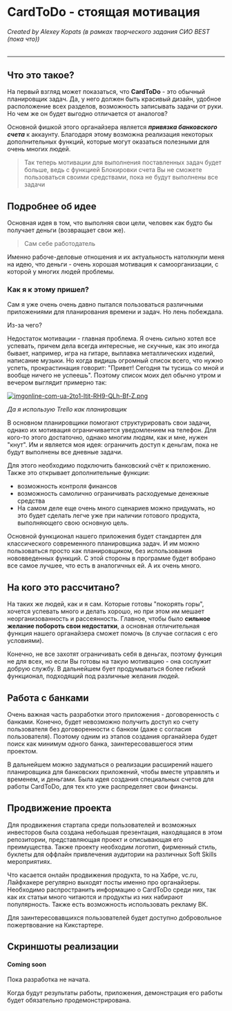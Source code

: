 # CardToDo - стоящая мотивация
###### Created by Alexey Kopats (в рамках творческого задания СИО BEST (пока что))
---
## Что это такое?
На первый взгляд может показаться, что **CardToDo** - это обычный планировщик задач. Да, у него должен быть красивый дизайн, удобное расположение всех разделов, возможность записывать задачи от руки. Но чем же он будет выгодно отличается от аналогов?

Основной фишкой этого органайзера является ___привязка банковского счета___ к аккаунту. Благодаря этому возможна реализация некоторых дополнительных функций, которые могут оказаться полезными для очень многих людей.
>Так теперь мотивации для выполнения поставленных задач будет больше, ведь с функцией Блокировки счета Вы не сможете пользоваться своими средствами, пока не будут выполнены все задачи

## Подробнее об идее

Основная идея в том, что выполняя свои цели, человек как будто бы получает деньги (возвращает свои же). 

>Сам себе работодатель 

Именно рабоче-деловые отношения и их актуальность натолкнули меня на идею, что деньги - очень хорошая мотивация к самоорганизации, с которой у многих людей проблемы.

### Как я к этому пришел? 
Сам я уже очень очень давно пытался пользоваться различными приложениями для планирования времени и задач. Но лень побеждала.

Из-за чего? 

Недостаток мотивации - главная проблема. Я очень сильно хотел все успевать, причем дела всегда интересные, не скучные, как это иногда бывает, например, игра на гитаре, выплавка металлических изделий, написание музыки. Но когда видишь огромный список всего, что нужно успеть, прокрастинация говорит: "Привет! Сегодня ты тусишь со мной и вообще ничего не успеешь". Поэтому список моих дел обычно утром и вечером выглядит примерно так:

[![imgonline-com-ua-2to1-ltit-RH9-QLh-Bf-Z.png](https://i.postimg.cc/qM74g2Bt/imgonline-com-ua-2to1-ltit-RH9-QLh-Bf-Z.png)](https://postimg.cc/DmRtMJXF)

*Да я использую Trello как планировщик*

В основном планировщики помогают структурировать свои задачи, однако их мотивация ограничивается уведомлением на телефон. Для кого-то этого достаточно, однако многим людям, как и мне, нужен "кнут". Им и является моя идея: ограничить доступ к деньгам, пока не будут выполнены все дневные задачи. 

Для этого необходимо подключить банковский счёт к приложению. Также это открывает дополнительные функции:
- возможность контроля финансов
- возможность самолично ограничивать расходуемые денежные средства
- На самом деле еще очень много сценариев можно придумать, но это будет сделать легче уже при наличии готового продукта, выполняющего свою основную цель.

Основной функционал нашего приложения будет стандартен для классического современного планировщика задач. И им можно пользоваться просто как планировщиком, без использования нововведенных функций. С этой стороны в программе будет вобрано все самое лучшее, что есть в аналогичных ей. А их очень много.

## На кого это рассчитано?
На таких же людей, как и я сам. Которые готовы "покорять горы", хочется успевать много и делать хорошо, но при этом им мешает неорганизованность и рассеянность. Главное, чтобы было __сильное желание побороть свои недостатки__, а основная отличительная функция нашего органайзера сможет помочь (в случае согласия с его условиями).

Конечно, не все захотят ограничивать себя в деньгах, поэтому функция не для всех, но если Вы готовы на такую мотивацию - она сослужит добрую службу. В дальнейшем бует продумываться более гибкий функционал, подходящий под различные желания людей.

## Работа с банками
Очень важная часть разработки этого приложения - договоренность с банками. Конечно, будет невозможно получить доступ ко счету пользователя без договоренности с банком (даже с согласия пользователя). Поэтому одним из этапов создания органайзера будет поиск как минимум одного банка, заинтересовавшегося этим проектом. 

В дальнейшем можно задуматься о реализации расширений нашего планировщика для банковских приложений, чтобы вместе управлять и временем, и деньгами. Была идея создания специальных счетов для работы CardToDo, для тех кто уже распределяет свои финансы.

## Продвижение проекта
Для продвижения стартапа среди пользователей и возможных инвесторов была создана небольшая презентация, находящаяся в этом репозитории, представляющая проект и описывающая его преимущества.
Также проекту необходим логотип, фирменный стиль, буклеты для оффлайн привлечения аудитории на различных Soft Skills мероприятиях.

Что касается онлайн продвижения продукта, то на Хабре, vc.ru, Лайфхакере регулярно выходят посты именно про органайзеры. Необходимо распространить информацию о CardToDo среди них, так как их статьи много читаются и продукты из них набирают популярность. Также есть возможность использовать рекламу ВК. 

Для заинтересовавшихся пользователей будет доступно добровольное пожертвование на Кикстартере.

## Скриншоты реализации

#### __Coming soon__
Пока разработка не начата.

Когда будут результаты работы, приложения, демонстрация его работы будет обязательно продемонстрирована.
